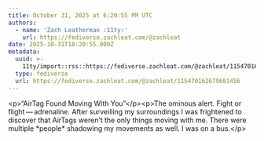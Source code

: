 ```yaml
---
title: October 31, 2025 at 6:20:55 PM UTC
authors:
  - name: 'Zach Leatherman :11ty:'
    url: https://fediverse.zachleat.com/@zachleat
date: 2025-10-31T18:20:55.000Z
metadata:
  uuid: >-
    11ty/import::rss::https://fediverse.zachleat.com/@zachleat/115470162679681456
  type: fediverse
  url: https://fediverse.zachleat.com/@zachleat/115470162679681456
---
```

\<p>“AirTag Found Moving With You”\</p>\<p>The ominous alert. Fight or flight — adrenaline. After surveilling my surroundings I was frightened to discover that AirTags weren’t the only things moving with me. There were multiple \*people\* shadowing my movements as well. I was on a bus.\</p>